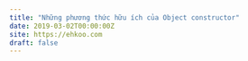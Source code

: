 ```yaml
---
title: "Những phương thức hữu ích của Object constructor"
date: 2019-03-02T00:00:00Z
site: https://ehkoo.com
draft: false
---
```

